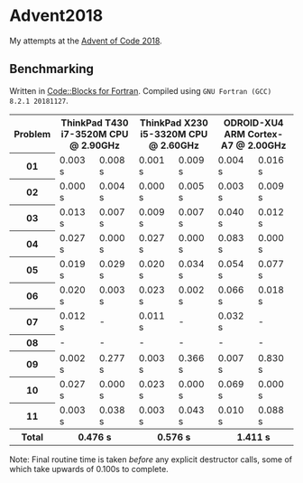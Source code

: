 # Advent2018
My attempts at the [Advent of Code 2018](https://adventofcode.com/2018).

## Benchmarking

Written in [Code::Blocks for Fortran](http://http://cbfortran.sourceforge.net/).
Compiled using `GNU Fortran (GCC) 8.2.1 20181127`.

<table>
<tr><th>Problem</th><th colspan=2>ThinkPad T430<br>i7-3520M CPU @ 2.90GHz</th><th colspan=2>ThinkPad X230<br>i5-3320M CPU @ 2.60GHz</th><th colspan=2>ODROID-XU4<br>ARM Cortex-A7 @ 2.00GHz</th></tr>
<tr></tr>
<tr><th>01</th><td>0.003 s</td><td>0.008 s</td><td>0.001 s</td><td>0.009 s</td><td>0.004 s</td><td>0.016 s</td></tr>
<tr><th>02</th><td>0.000 s</td><td>0.004 s</td><td>0.000 s</td><td>0.005 s</td><td>0.003 s</td><td>0.009 s</td></tr>
<tr><th>03</th><td>0.013 s</td><td>0.007 s</td><td>0.009 s</td><td>0.007 s</td><td>0.040 s</td><td>0.012 s</td></tr>
<tr><th>04</th><td>0.027 s</td><td>0.000 s</td><td>0.027 s</td><td>0.000 s</td><td>0.083 s</td><td>0.000 s</td></tr>
<tr><th>05</th><td>0.019 s</td><td>0.029 s</td><td>0.020 s</td><td>0.034 s</td><td>0.054 s</td><td>0.077 s</td></tr>
<tr><th>06</th><td>0.020 s</td><td>0.003 s</td><td>0.023 s</td><td>0.002 s</td><td>0.066 s</td><td>0.018 s</td></tr>
<tr><th>07</th><td>0.012 s</td><td> -     </td><td>0.011 s</td><td> -     </td><td>0.032 s</td><td> -     </td></tr>
<tr><th>08</th><td>-      </td><td> -     </td><td> -     </td><td> -     </td><td> -     </td><td> -     </td></tr>
<tr><th>09</th><td>0.002 s</td><td>0.277 s</td><td>0.003 s</td><td>0.366 s</td><td>0.007 s</td><td>0.830 s</td></tr>
<tr><th>10</th><td>0.027 s</td><td>0.000 s</td><td>0.023 s</td><td>0.000 s</td><td>0.069 s</td><td>0.000 s</td></tr>
<tr><th>11</th><td>0.003 s</td><td>0.038 s</td><td>0.003 s</td><td>0.043 s</td><td>0.010 s</td><td>0.088 s</td></tr>
<tr></tr>
<tr><th>Total</th><th colspan=2 align="center">0.476 s</th><th colspan=2>0.576 s</th><th colspan=2>1.411 s</th></tr>
</table>

Note: Final routine time is taken *before* any explicit destructor calls, some of which take upwards of 0.100s to complete.
